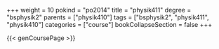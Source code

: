 +++
weight = 10
pokind = "po2014"
title = "physik411"
degree = "bsphysik2"
parents = ["physik410"]
tags = ["bsphysik2", "physik411", "physik410"]
categories = ["course"]
bookCollapseSection = false
+++

{{< genCoursePage >}}
